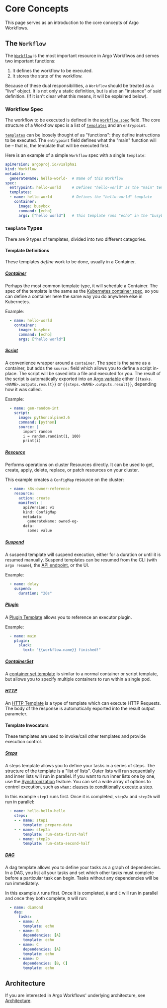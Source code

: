 # Core Concepts

This page serves as an introduction to the core concepts of Argo Workflows.

## The `Workflow`

The [`Workflow`](fields.md#workflow) is the most important resource in Argo Workflwos and serves two important functions:

1. It defines the workflow to be executed.
1. It stores the state of the workflow.

Because of these dual responsibilities, a `Workflow` should be treated as a "live" object.
It is not only a static definition, but is also an "instance" of said definition.
(If it isn't clear what this means, it will be explained below).

### Workflow Spec

The workflow to be executed is defined in the [`Workflow.spec`](fields.md#workflowspec) field.
The core structure of a Workflow spec is a list of [`templates`](fields.md#template) and an `entrypoint`.

[`templates`](fields.md#template) can be loosely thought of as "functions": they define instructions to be executed.
The `entrypoint` field defines what the "main" function will be – that is, the template that will be executed first.

Here is an example of a simple `Workflow` spec with a single `template`:

```yaml
apiVersion: argoproj.io/v1alpha1
kind: Workflow
metadata:
  generateName: hello-world-  # Name of this Workflow
spec:
  entrypoint: hello-world     # Defines "hello-world" as the "main" template
  templates:
  - name: hello-world         # Defines the "hello-world" template
    container:
      image: busybox
      command: [echo]
      args: ["hello world"]   # This template runs "echo" in the "busybox" image with arguments "hello world"
```

### `template` Types

There are 9 types of templates, divided into two different categories.

#### Template Definitions

These templates _define_ work to be done, usually in a Container.

##### [Container](fields.md#container)

Perhaps the most common template type, it will schedule a Container.
The spec of the template is the same as the [Kubernetes container spec](https://v1-26.docs.kubernetes.io/docs/reference/kubernetes-api/workload-resources/pod-v1/#Container), so you can define a container here the same way you do anywhere else in Kubernetes.

Example:

```yaml
  - name: hello-world
    container:
      image: busybox
      command: [echo]
      args: ["hello world"]
```

##### [Script](fields.md#scripttemplate)

A convenience wrapper around a `container`.
The spec is the same as a container, but adds the `source:` field which allows you to define a script in-place.
The script will be saved into a file and executed for you.
The result of the script is automatically exported into an [Argo variable](./variables.md) either `{{tasks.<NAME>.outputs.result}}` or `{{steps.<NAME>.outputs.result}}`, depending how it was called.

Example:

```yaml
  - name: gen-random-int
    script:
      image: python:alpine3.6
      command: [python]
      source: |
        import random
        i = random.randint(1, 100)
        print(i)
```

##### [Resource](fields.md#resourcetemplate)

Performs operations on cluster Resources directly.
It can be used to get, create, apply, delete, replace, or patch resources on your cluster.

This example creates a `ConfigMap` resource on the cluster:

```yaml
  - name: k8s-owner-reference
    resource:
      action: create
      manifest: |
        apiVersion: v1
        kind: ConfigMap
        metadata:
          generateName: owned-eg-
        data:
          some: value
```

##### [Suspend](fields.md#suspendtemplate)

A suspend template will suspend execution, either for a duration or until it is resumed manually.
Suspend templates can be resumed from the CLI (with `argo resume`), the [API endpoint](swagger.md), or the UI.

Example:

```yaml
  - name: delay
    suspend:
      duration: "20s"
```

##### [Plugin](fields.md#plugin)

A [Plugin Template](plugins.md) allows you to reference an executor plugin.

Example:
```yaml
  - name: main
    plugin:
      slack:
        text: "{{workflow.name}} finished!"
```

##### [ContainerSet](fields.md#containersettemplate)

A [container set template](container-set-template.md) is similar to a normal container or script template, but allows you to specify multiple containers to run within a single pod.

##### [HTTP](fields.md#http)

An [HTTP Template](http-template.md) is a type of template which can execute HTTP Requests. The body of the response is automatically exported into the result output parameter.

#### Template Invocators

These templates are used to invoke/call other templates and provide execution control.

##### [Steps](fields.md#workflowstep)

A steps template allows you to define your tasks in a series of steps.
The structure of the template is a "list of lists". Outer lists will run sequentially and inner lists will run in parallel.
If you want to run inner lists one by one, use the [Synchronization](fields.md#synchronization) feature.
You can set a wide array of options to control execution, such as [`when:` clauses to conditionally execute a step](https://raw.githubusercontent.com/argoproj/argo-workflows/main/examples/coinflip.yaml).

In this example `step1` runs first. Once it is completed, `step2a` and `step2b` will run in parallel:

```yaml
  - name: hello-hello-hello
    steps:
    - - name: step1
        template: prepare-data
    - - name: step2a
        template: run-data-first-half
      - name: step2b
        template: run-data-second-half
```

##### [DAG](fields.md#dagtemplate)

A dag template allows you to define your tasks as a graph of dependencies.
In a DAG, you list all your tasks and set which other tasks must complete before a particular task can begin.
Tasks without any dependencies will be run immediately.

In this example `A` runs first. Once it is completed, `B` and `C` will run in parallel and once they both complete, `D` will run:

```yaml
  - name: diamond
    dag:
      tasks:
      - name: A
        template: echo
      - name: B
        dependencies: [A]
        template: echo
      - name: C
        dependencies: [A]
        template: echo
      - name: D
        dependencies: [B, C]
        template: echo
```

## Architecture

If you are interested in Argo Workflows' underlying architecture, see [Architecture](architecture.md).
